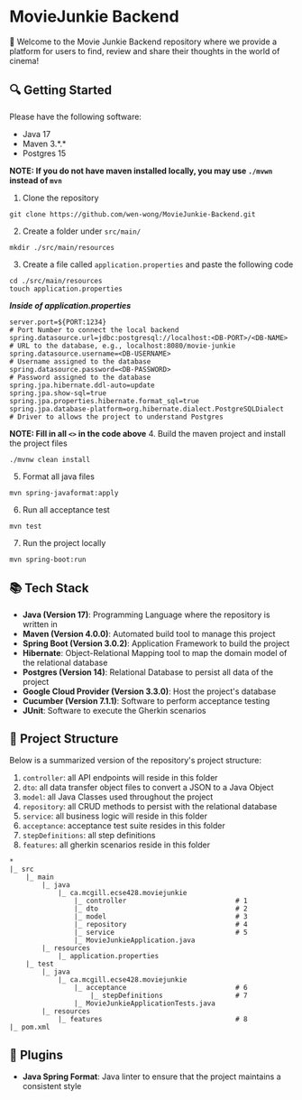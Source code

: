 # MovieJunkie Backend

:wave: Welcome to the Movie Junkie Backend repository where we provide a platform for users to find, review and share their thoughts in the world of cinema!

## :mag: Getting Started
Please have the following software:
- Java 17
- Maven 3.\*.\*
- Postgres 15

**NOTE: If you do not have maven installed locally, you may use `./mvwn` instead of `mvn`**

1. Clone the repository
```
git clone https://github.com/wen-wong/MovieJunkie-Backend.git
```
2. Create a folder under `src/main/`
```
mkdir ./src/main/resources
```
3. Create a file called `application.properties` and paste the following code
```
cd ./src/main/resources
touch application.properties
```
***Inside of application.properties***
```
server.port=${PORT:1234}                                                # Port Number to connect the local backend
spring.datasource.url=jdbc:postgresql://localhost:<DB-PORT>/<DB-NAME>   # URL to the database, e.g., localhost:8080/movie-junkie
spring.datasource.username=<DB-USERNAME>                                # Username assigned to the database
spring.datasource.password=<DB-PASSWORD>                                # Password assigned to the database
spring.jpa.hibernate.ddl-auto=update
spring.jpa.show-sql=true
spring.jpa.properties.hibernate.format_sql=true
spring.jpa.database-platform=org.hibernate.dialect.PostgreSQLDialect    # Driver to allows the project to understand Postgres
```
**NOTE: Fill in all `<>` in the code above**
4. Build the maven project and install the project files
```
./mvnw clean install
```
5. Format all java files
```
mvn spring-javaformat:apply
```
6. Run all acceptance test
```
mvn test
```
7. Run the project locally
```
mvn spring-boot:run
```

## :books: Tech Stack

- **Java (Version 17)**: Programming Language where the repository is written in
- **Maven (Version 4.0.0)**: Automated build tool to manage this project
- **Spring Boot (Version 3.0.2)**: Application Framework to build the project
- **Hibernate**: Object-Relational Mapping tool to map the domain model of the relational database
- **Postgres (Version 14)**: Relational Database to persist all data of the project
- **Google Cloud Provider (Version 3.3.0)**: Host the project's database
- **Cucumber (Version 7.1.1)**: Software to perform acceptance testing
- **JUnit**: Software to execute the Gherkin scenarios

## :bookmark_tabs: Project Structure
Below is a summarized version of the repository's project structure:
1. `controller`: all API endpoints will reside in this folder
2. `dto`: all data transfer object files to convert a JSON to a Java Object
3. `model`: all Java Classes used throughout the project
4. `repository`: all CRUD methods to persist with the relational database
5. `service`: all business logic will reside in this folder
6. `acceptance`: acceptance test suite resides in this folder
7. `stepDefinitions`: all step definitions
8. `features`: all gherkin scenarios reside in this folder

```
*
|_ src
    |_ main
        |_ java
            |_ ca.mcgill.ecse428.moviejunkie
                |_ controller                           # 1
                |_ dto                                  # 2
                |_ model                                # 3
                |_ repository                           # 4
                |_ service                              # 5
                |_ MovieJunkieApplication.java
        |_ resources
            |_ application.properties
    |_ test
        |_ java
            |_ ca.mcgill.ecse428.moviejunkie
                |_ acceptance                           # 6
                    |_ stepDefinitions                  # 7
                |_ MovieJunkieApplicationTests.java
        |_ resources
            |_ features                                 # 8
|_ pom.xml
```

## :safety_pin: Plugins

- **Java Spring Format**: Java linter to ensure that the project maintains a consistent style
